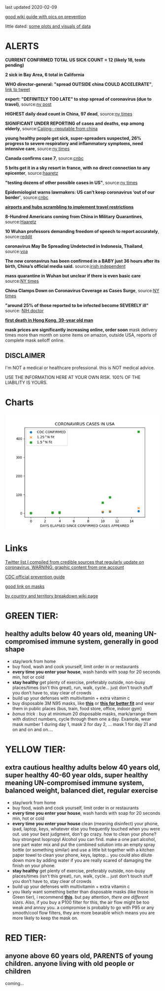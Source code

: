last updated 2020-02-09

[good wiki guide with pics on prevention](https://www.wikihow.com/Prevent-Coronavirus)

little dated: [some plots and visuals of data](https://www.nytimes.com/interactive/2020/world/asia/china-coronavirus-contain.html)
# ALERTS
**CURRENT CONFIRMED TOTAL US SICK COUNT = 12 (likely 18, tests pending)**

**2 sick in Bay Area, 6 total in California**

**WHO director-general: "spread OUTSIDE china COULD ACCELERATE"**, [link to tweet](https://twitter.com/DrTedros/status/1226628381141340163?s=20)

**expert: "DEFINITELY TOO LATE" to stop spread of coronavirus (due to travel)**, source:[ny post](https://nypost.com/2020/02/09/definitely-too-late-to-stop-spread-of-coronavirus-expert-says/)

**HIGHEST daily dead count in China, 97 dead**, source:[ny times](https://www.nytimes.com/2020/02/10/world/asia/coronavirus-china.html?emc=r)

**SIGNIFICANT UNDER REPORTING of cases and deaths, esp among elderly**, source:[Caijing--reputable from china](https://t.co/7rM69CWPkF?amp=1)

**young healthy people get sick, super-spreaders suspected, 26% progress to severe respiratory and inflammatory symptoms, need intensive care**, source:[ny times](https://www.nytimes.com/2020/02/07/health/coronavirus-patients.html)

**Canada confirms case 7**, source:[cnbc](https://www.cnbc.com/2020/02/08/coronavirus-live-updates-us-citizen-dies-in-wuhan.html)

**5 brits get it in a sky resort in france, with no direct connection to any epicenter**, source:[haaretz](https://www.haaretz.com/world-news/wires/1.8507434)

**"testing dozens of other possible cases in US"**, source:[ny times](https://www.nytimes.com/2020/02/03/us/coronavirus-united-states-cases.html)

**Epidemiologist warns lawmakers: US can’t keep coronavirus ‘out of our border’**, source:[cnbc](https://www.cnbc.com/2020/02/05/coronavirus-live-updates.html)

[**airports and hubs scrambling to implement travel restrictions**](https://www.wmur.com/article/airport-officials-scramble-to-meet-the-demands-of-new-coronavirus-travel-rules/30772263#)

**8-Hundred Americans coming from China in Military Quarantines**, source:[Haaretz](https://www.haaretz.com/world-news/wires/1.8501129)

**10 Wuhan professors demanding freedom of speech to report accurately**, source:[reddit](https://www.reddit.com/r/worldnews/comments/f0vrke/10_wuhan_professors_signed_an_open_letter/)

**coronavirus May Be Spreading Undetected in Indonesia, Thailand**, source:[voa](https://www.voanews.com/science-health/coronavirus-outbreak/experts-warn-coronavirus-may-be-spreading-undetected-indonesia)

**The new coronavirus has been confirmed in a BABY just 36 hours after its birth, China’s official media said.** source:[irish independent](https://www.independent.ie/world-news/chinese-newborn-tests-positive-for-coronavirus-38932928.html)

**mass quarantine in Wuhan but unclear if there is even basic care** source:[NY times](https://www.nytimes.com/2020/02/06/world/asia/coronavirus-china.html?emc=rss&partner=rss)

**China Clamps Down on Coronavirus Coverage as Cases Surge**, source:[NY times](https://www.nytimes.com/2020/02/05/world/asia/china-coronavirus-censorship.html?emc=rss&partner=rss)

**"around 25% of those reported to be infected become SEVERELY ill"** source: [NIH doctor](https://www.cnbc.com/2020/02/03/nih-dr-anthony-fauci-25percent-of-china-coronavirus-cases-very-serious.html)

[**first death in Hong Kong, 39-year old man**](https://www.cnbc.com/2020/02/04/coronavirus-latest-updates-china-hubei.html)

**mask prices are significantly increasing online, order soon** mask delivery times more than month on some items on amazon, outside USA, reports of complete mask selloff online.
## DISCLAIMER
I'm NOT a medical or healthcare professional. this is NOT medical advice.

USE THE INFORMATION HERE AT YOUR OWN RISK. 100% OF THE LIABILITY IS YOURS.
# Charts
![Fig_1](assets/Fig_1.png)
# Links
[Twitter list I compiled from credible sources that regularly update on coronavirus, WARNING: graphic content from one account](https://twitter.com/i/lists/1164026483431501824?s=20)

[CDC official prevention guide](https://www.cdc.gov/coronavirus/2019-ncov/about/prevention-treatment.html)

[good link on masks](https://findme10.com/best-coronavirus-mask/)

[by country and territory breakdown wiki page](https://en.wikipedia.org/wiki/2019%E2%80%9320_Wuhan_coronavirus_outbreak_by_country_and_territory)
# GREEN TIER:
## healthy adults below 40 years old, meaning UN-compromised immune system, generally in good shape
- stay/work from home
- buy food, wash and cook yourself, limit order in or restaurants
- **every time you enter your house**, wash hands with soap for 20 seconds min, hot or cold
- **stay healthy** get plenty of exercise, preferably outside, non-busy places/times (isn’t this great), run, walk, cycle... just don’t touch stuff you don’t have to, stay clear of crowds
- build up your defenses with multivitamin + extra vitamin c
- buy disposable 3M N95 masks, like [**this**](https://multimedia.3m.com/mws/media/218306O/particle-respirator-8000-n95.pdf) or [**this for better fit**](https://www.3m.com/3M/en_US/company-us/all-3m-products/~/3M-Particulate-Respirator-8511-N95-80-EA-Case/?N=5002385+3294780243&rt=rud) and wear them in public places (bus, train, food store, office, indoor gym)
- _bonus trick_ : buy at minimum 20 disposable masks, mark/arrange them with distinct numbers, cycle through them one a day. Example, wear mask number 1 during day 1, mask 2 for day 2, … mask 1 for day 21 and on and on and on….
# YELLOW TIER:
## extra cautious healthy adults below 40 years old, super healthy 40-60 year olds, super healthy meaning UN-compromised immune system, balanced weight, balanced diet, regular exercise
- stay/work from home
- buy food, wash and cook yourself, limit order in or restaurants
- **every time you enter your house**, wash hands with soap for 20 seconds min, hot or cold
- **every time you enter your house** clean (meaning disinfect) your phone, ipad, laptop, keys, whatever else you frequently touched when you were out. use your best judgment, don't go crazy. how to clean your phone? buy strongest Isopropyl Alcohol you can find. make a one part alcohol, one part water mix and put the combined solution into an empty spray bottle (or something similar) and use a little bit together with a kitchen paper towel to clean your phone, keys, laptop... you could also dilute down more by adding water if you are really scared of damaging the finish on your phone.
- **stay healthy** get plenty of exercise, preferably outside, non-busy places/times (isn’t this great), run, walk, cycle... just don’t touch stuff you don’t have to, stay clear of crowds
- build up your defenses with multivitamin + extra vitamin c
- you likely want something better than disposable masks (like those in Green tier), i recommend [**this**](https://www.amazon.com/dp/B00IF7RAP8?tag=findme10usa02-20&linkCode=ogi&th=1&psc=1). but pay attention, _there are different sizes_. Also, if you buy a P100 filter for this, the air flow might be too weak and annoy you. a compromise is probably to go with P95 or any smooth/cool flow filters, they are more bearable which means you are more likely to keep the mask on.
# RED TIER:
## anyone above 60 years old, PARENTS of young children. anyone living with old people or children
coming...

<!--  You can use the [editor on GitHub](https://github.com/mghah/mghah.github.io/edit/master/README.md) to maintain and preview the content for your website in Markdown files.

Whenever you commit to this repository, GitHub Pages will run [Jekyll](https://jekyllrb.com/) to rebuild the pages in your site, from the content in your Markdown files.

Markdown is a lightweight and easy-to-use syntax for styling your writing. It includes conventions for

```markdown
Syntax highlighted code block

# Header 1
## Header 2
### Header 3

- Bulleted
- List

1. Numbered
2. List

**Bold** and _Italic_ and `Code` text

[Link](url) and ![Image](src)
```

For more details see [GitHub Flavored Markdown](https://guides.github.com/features/mastering-markdown/).

### Jekyll Themes

Your Pages site will use the layout and styles from the Jekyll theme you have selected in your [repository settings](https://github.com/mghah/mghah.github.io/settings). The name of this theme is saved in the Jekyll `_config.yml` configuration file.

### Support or Contact

Having trouble with Pages? Check out our [documentation](https://help.github.com/categories/github-pages-basics/) or [contact support](https://github.com/contact) and we’ll help you sort it out. -->

